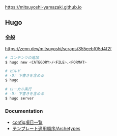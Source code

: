 https://mitsuyoshi-yamazaki.github.io

## Hugo
### 全般
https://zenn.dev/mitsuyoshi/scraps/355eebf05d4f2f

```sh
# コンテンツの追加
$ hugo new <CATEGORY>/<FILE>.<FORMAT>

# ビルド
# -D: 下書きを含める
$ hugo 

# ローカル実行
# -D: 下書きを含める
$ hugo server
```

### Documentation
- [config項目一覧](https://gohugo.io/getting-started/configuration/)
- [テンプレート適用順序/Archetypes](https://gohugo.io/content-management/archetypes/)
